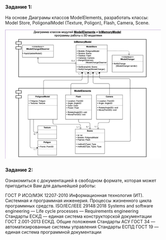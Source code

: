 ### Задание 1:
На основе Диаграмы классов ModelElements, разработать классы: Model Store, PoligonalModel (Texture, Poligon), Flash, Camera, Scene.

![hwarh1.JPG](hw1.JPG)


### Задание 2:
Ознакомиться с документацией в свободном формате, которая может пригодиться Вам для дальнейшей работы:

ГОСТ Р ИСО/МЭК 12207-2010 Информационная технология (ИТ). Системная и программная инженерия. Процессы жизненного цикла программных средств. ISO/IEC/IEEE 29148:2018 Systems and software engineering — Life cycle processes — Requirements engineering Стандарты ЕСКД — единая система конструкторской документации ГОСТ 2.001-2013 ЕСКД. Общие положения Стандарты АСУ ГОСТ 34 — автоматизированные системы управления Стандарты ЕСПД ГОСТ 19 — единая система программной документации